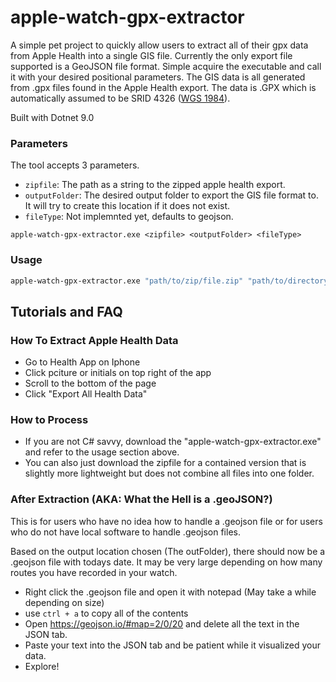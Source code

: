 # apple-watch-gpx-extractor

A simple pet project to quickly allow users to extract all of their gpx data from Apple Health into a single GIS file. Currently the only export file supported is a GeoJSON file format. Simple acquire the executable and call it with your desired positional parameters. The GIS data is all generated from .gpx files found in the Apple Health export. The data is .GPX which is automatically assumed to be SRID 4326 ([WGS 1984](https://epsg.io/4326)). 

Built with Dotnet 9.0

### Parameters
The tool accepts 3 parameters. 

- `zipfile`: The path as a string to the zipped apple health export.
- `outputFolder`: The desired output folder to export the GIS file format to. It will try to create this location if it does not exist.
- `fileType`: Not implemnted yet, defaults to geojson.

`apple-watch-gpx-extractor.exe <zipfile> <outputFolder> <fileType>`

### Usage
```bash
apple-watch-gpx-extractor.exe "path/to/zip/file.zip" "path/to/directory"
```

## Tutorials and FAQ

### How To Extract Apple Health Data
- Go to Health App on Iphone
- Click pciture or initials on top right of the app
- Scroll to the bottom of the page
- Click "Export All Health Data"

### How to Process
- If you are not C# savvy, download the "apple-watch-gpx-extractor.exe" and refer to the usage section above.
- You can also just download the zipfile for a contained version that is slightly more lightweight but does not combine all files into one folder.

### After Extraction (AKA: What the Hell is a .geoJSON?)
This is for users who have no idea how to handle a .geojson file or for users who do not have local software to handle .geojson files.

Based on the output location chosen (The outFolder), there should now be a .geojson file with todays date. It may be very large depending on how many routes you have recorded in your watch.

- Right click the .geojson file and open it with notepad (May take a while depending on size)
- use `ctrl + a` to copy all of the contents
- Open https://geojson.io/#map=2/0/20 and delete all the text in the JSON tab. 
- Paste your text into the JSON tab and be patient while it visualized your data. 
- Explore!